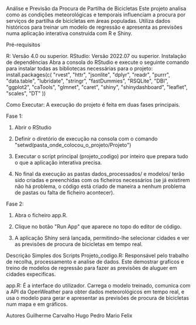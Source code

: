 Análise e Previsão da Procura de Partilha de Bicicletas
Este projeto analisa como as condições meteorológicas e temporais influenciam a procura por serviços de partilha de bicicletas em áreas populadas. Utiliza dados históricos para treinar um modelo de regressão e apresenta as previsões numa aplicação interativa construída com R e Shiny.


Pré-requisitos

R: Versão 4.0 ou superior.
RStudio: Versão 2022.07 ou superior.
Instalação de dependências
Abra a consola do RStudio e execute o seguinte comando para instalar todas as bibliotecas necessárias para o projeto:
install.packages(c(
    "rvest", "httr", "jsonlite", "dplyr", "readr", "purrr", "data.table",
    "lubridate", "stringr", "fastDummies", "RSQLite", "DBI", "ggplot2",
    "caTools", "glmnet", "caret", "shiny", "shinydashboard", "leaflet",
    "scales", "DT"
))


Como Executar: 
A execução do projeto é feita em duas fases principais.

Fase 1: 
1. Abrir o RStudio

2. Definir o diretório de execução na consola com o comando "setwd(pasta_onde_colocou_o_projeto/Projeto")

3. Executar o script principal (projeto_codigo) por inteiro que prepara tudo o que a aplicação interativa precisa.

4. No final da execução as pastas dados_processados/ e modelos/ terão sido criadas e preenchidas com os ficheiros necessários (se já existirem não há problema, o código está criado de maneira a nenhum problema de pastas ou falta de ficheiro acontecer).

Fase 2:

1. Abra o ficheiro app.R.

2. Clique no botão "Run App" que aparece no topo do editor de código.

3. A aplicação Shiny será lançada, permitindo-lhe selecionar cidades e ver as previsões de procura de bicicletas em tempo real.


Descrição Simples dos Scripts
Projeto_codigo.R: Responsável pelo trabalho de recolha, processamento e analise de dados. Este demostrar graficos e treino de modelos de regressão para fazer as previsões de aluguer em cidades expecificas.

app.R: É a interface do utilizador. Carrega o modelo treinado, comunica com a API da OpenWeather para obter dados meteorológicos em tempo real, e usa o modelo para gerar e apresentar as previsões de procura de bicicletas num mapa e em gráficos.

Autores
Guilherme Carvalho
Hugo Pedro
Mario Felix